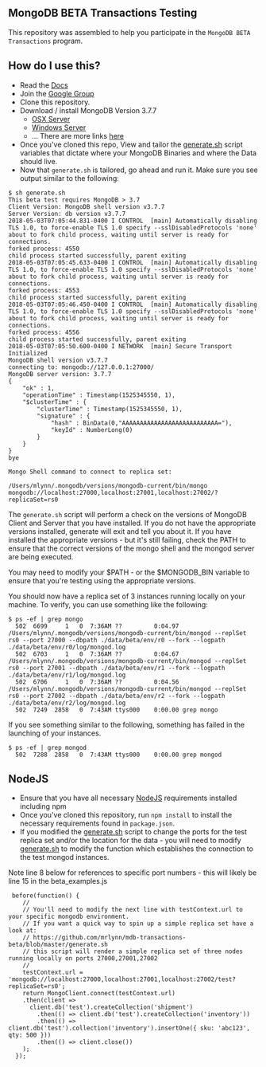 ## MongoDB BETA Transactions Testing

This repository was assembled to help you participate in the `MongoDB BETA Transactions` program.

## How do I use this?

* Read the [Docs](https://docs-beta-transactions.mongodb.com/)
* Join the [Google Group](https://groups.google.com/forum/#!topic/mongodb-txnbeta/ML8jxxvnRKM)
* Clone this repository.
* Download / install MongoDB Version 3.7.7
  * [OSX Server](https://fastdl.mongodb.org/osx/mongodb-osx-ssl-x86_64-3.7.7.tgz)
  * [Windows Server](https://www.mongodb.com/dr/fastdl.mongodb.org/win32/mongodb-win32-x86_64-2008plus-ssl-3.7.7-signed.msi/download)
  * ... There are more links [here](https://groups.google.com/forum/#!topic/mongodb-txnbeta/ML8jxxvnRKM)
* Once you've cloned this repo, View and tailor the [generate.sh](https://github.com/mrlynn/mdb-transactions-beta/blob/master/generate.sh) script variables that dictate where your MongoDB Binaries and where the Data should live.
* Now that `generate.sh` is tailored, go ahead and run it.  Make sure you see output similar to the following:

```
$ sh generate.sh
This beta test requires MongoDB > 3.7
Client Version: MongoDB shell version v3.7.7
Server Version: db version v3.7.7
2018-05-03T07:05:44.831-0400 I CONTROL  [main] Automatically disabling TLS 1.0, to force-enable TLS 1.0 specify --sslDisabledProtocols 'none'
about to fork child process, waiting until server is ready for connections.
forked process: 4550
child process started successfully, parent exiting
2018-05-03T07:05:45.633-0400 I CONTROL  [main] Automatically disabling TLS 1.0, to force-enable TLS 1.0 specify --sslDisabledProtocols 'none'
about to fork child process, waiting until server is ready for connections.
forked process: 4553
child process started successfully, parent exiting
2018-05-03T07:05:46.450-0400 I CONTROL  [main] Automatically disabling TLS 1.0, to force-enable TLS 1.0 specify --sslDisabledProtocols 'none'
about to fork child process, waiting until server is ready for connections.
forked process: 4556
child process started successfully, parent exiting
2018-05-03T07:05:50.600-0400 I NETWORK  [main] Secure Transport Initialized
MongoDB shell version v3.7.7
connecting to: mongodb://127.0.0.1:27000/
MongoDB server version: 3.7.7
{
	"ok" : 1,
	"operationTime" : Timestamp(1525345550, 1),
	"$clusterTime" : {
		"clusterTime" : Timestamp(1525345550, 1),
		"signature" : {
			"hash" : BinData(0,"AAAAAAAAAAAAAAAAAAAAAAAAAAA="),
			"keyId" : NumberLong(0)
		}
	}
}
bye

Mongo Shell command to connect to replica set:

/Users/mlynn/.mongodb/versions/mongodb-current/bin/mongo mongodb://localhost:27000,localhost:27001,localhost:27002/?replicaSet=rs0

```

The `generate.sh` script will perform a check on the versions of MongoDB Client and Server that you have installed.  If you do not have the appropriate versions installed, generate will exit and tell you about it.  If you have installed the appropriate versions - but it's still failing, check the PATH to ensure that the correct versions of the mongo shell and the mongod server are being executed.

You may need to modify your $PATH - or the $MONGODB_BIN variable to ensure that you're testing using the appropriate versions.

You should now have a replica set of 3 instances running locally on your machine.  To verify, you can use something like the following:

```
$ ps -ef | grep mongo
  502  6699     1   0  7:36AM ??         0:04.97 /Users/mlynn/.mongodb/versions/mongodb-current/bin/mongod --replSet rs0 --port 27000 --dbpath ./data/beta/env/r0 --fork --logpath ./data/beta/env/r0/log/mongod.log
  502  6703     1   0  7:36AM ??         0:04.67 /Users/mlynn/.mongodb/versions/mongodb-current/bin/mongod --replSet rs0 --port 27001 --dbpath ./data/beta/env/r1 --fork --logpath ./data/beta/env/r1/log/mongod.log
  502  6706     1   0  7:36AM ??         0:04.56 /Users/mlynn/.mongodb/versions/mongodb-current/bin/mongod --replSet rs0 --port 27002 --dbpath ./data/beta/env/r2 --fork --logpath ./data/beta/env/r2/log/mongod.log
  502  7249  2858   0  7:43AM ttys000    0:00.00 grep mongo
```

If you see something similar to the following, something has failed in the launching of your instances. 

```
$ ps -ef | grep mongod
  502  7288  2858   0  7:43AM ttys000    0:00.00 grep mongod
```



## NodeJS
* Ensure that you have all necessary [NodeJS](http://nodejs.org) requirements installed including npm
* Once you've cloned this repository, run `npm install` to install the necessary requirements found in `package.json`.
* If you modified the [generate.sh](https://github.com/mrlynn/mdb-transactions-beta/blob/master/generate.sh) script to change the ports for the test replica set and/or the location for the data - you will need to modify [generate.sh](https://github.com/mrlynn/mdb-transactions-beta/blob/master/beta_examples.js) to modify the function which establishes the connection to the test mongod instances.

Note line 8 below for references to specific port numbers - this will likely be line 15 in the beta_examples.js

```
 before(function() {
    //
    // You'll need to modify the next line with testContext.url to your specific mongodb environment.
    // If you want a quick way to spin up a simple replica set have a look at:
    // https://github.com/mrlynn/mdb-transactions-beta/blob/master/generate.sh
    // this script will render a simple replica set of three nodes running locally on ports 27000,27001,27002
    //
    testContext.url = 'mongodb://localhost:27000,localhost:27001,localhost:27002/test?replicaSet=rs0';
    return MongoClient.connect(testContext.url)
    .then(client =>
      client.db('test').createCollection('shipment')
        .then(() => client.db('test').createCollection('inventory'))
        .then(() => client.db('test').collection('inventory').insertOne({ sku: 'abc123', qty: 500 }))
        .then(() => client.close())
    );
  });
  ```


